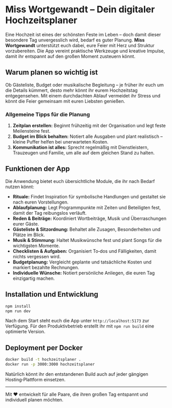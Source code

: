 # Miss Wortgewandt – Dein digitaler Hochzeitsplaner

Eine Hochzeit ist eines der schönsten Feste im Leben – doch damit dieser besondere Tag unvergesslich wird, bedarf es guter Planung. **Miss Wortgewandt** unterstützt euch dabei, eure Feier mit Herz und Struktur vorzubereiten. Die App vereint praktische Werkzeuge und kreative Impulse, damit ihr entspannt auf den großen Moment zusteuern könnt.

## Warum planen so wichtig ist

Ob Gästeliste, Budget oder musikalische Begleitung – je früher ihr euch um die Details kümmert, desto mehr könnt ihr eurem Hochzeitstag entgegensehen. Mit einem durchdachten Ablauf vermeidet ihr Stress und könnt die Feier gemeinsam mit euren Liebsten genießen.

### Allgemeine Tipps für die Planung

1. **Zeitplan erstellen:** Beginnt frühzeitig mit der Organisation und legt feste Meilensteine fest.
2. **Budget im Blick behalten:** Notiert alle Ausgaben und plant realistisch – kleine Puffer helfen bei unerwarteten Kosten.
3. **Kommunikation ist alles:** Sprecht regelmäßig mit Dienstleistern, Trauzeugen und Familie, um alle auf dem gleichen Stand zu halten.

## Funktionen der App

Die Anwendung bietet euch übersichtliche Module, die ihr nach Bedarf nutzen könnt:

- **Rituale:** Findet Inspiration für symbolische Handlungen und gestaltet sie nach euren Vorstellungen.
- **Ablaufplanung:** Legt Programmpunkte mit Zeiten und Beteiligten fest, damit der Tag reibungslos verläuft.
- **Reden & Beiträge:** Koordiniert Wortbeiträge, Musik und Überraschungen eurer Gäste.
- **Gästeliste & Sitzordnung:** Behaltet alle Zusagen, Besonderheiten und Plätze im Blick.
- **Musik & Stimmung:** Haltet Musikwünsche fest und plant Songs für die wichtigsten Momente.
- **Checklisten & Aufgaben:** Organisiert To‑dos und Fälligkeiten, damit nichts vergessen wird.
- **Budgetplanung:** Vergleicht geplante und tatsächliche Kosten und markiert bezahlte Rechnungen.
- **Individuelle Wünsche:** Notiert persönliche Anliegen, die euren Tag einzigartig machen.

## Installation und Entwicklung

```bash
npm install
npm run dev
```

Nach dem Start steht euch die App unter `http://localhost:5173` zur Verfügung. Für den Produktivbetrieb erstellt ihr mit `npm run build` eine optimierte Version.

## Deployment per Docker

```bash
docker build -t hochzeitsplaner .
docker run -p 3000:3000 hochzeitsplaner
```

Natürlich könnt ihr den entstandenen Build auch auf jeder gängigen Hosting‑Plattform einsetzen.

---

Mit ♥ entwickelt für alle Paare, die ihren großen Tag entspannt und individuell planen möchten.
